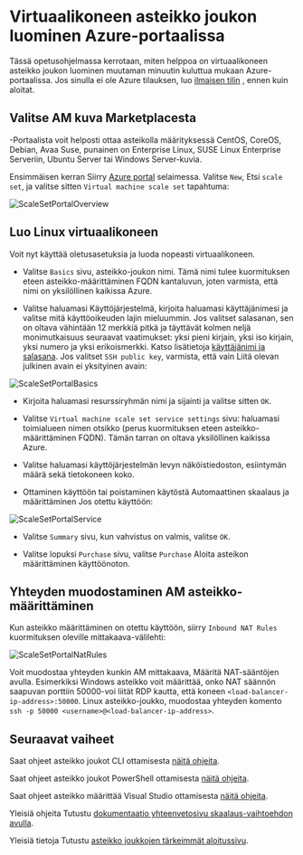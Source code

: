 <properties
    pageTitle="Virtuaalikoneen asteikko joukon luominen Azure-portaalissa | Microsoft Azure"
    description="Ota käyttöön asteikko joukot Azure-portaalissa."
    keywords="virtuaalikoneen asteikko joukot" 
    services="virtual-machine-scale-sets"
    documentationCenter=""
    authors="gatneil"
    manager="madhana"
    editor="tysonn"
    tags="azure-resource-manager" />

<tags
    ms.service="virtual-machine-scale-sets"
    ms.workload="infrastructure-services"
    ms.tgt_pltfrm="vm"
    ms.devlang="na"
    ms.topic="article"
    ms.date="09/15/2016"
    ms.author="gatneil"/>

# <a name="create-a-virtual-machine-scale-set-using-the-azure-portal"></a>Virtuaalikoneen asteikko joukon luominen Azure-portaalissa

Tässä opetusohjelmassa kerrotaan, miten helppoa on virtuaalikoneen asteikko joukon luominen muutaman minuutin kuluttua mukaan Azure-portaalissa. Jos sinulla ei ole Azure tilauksen, luo [ilmaisen tilin](https://azure.microsoft.com/free/) , ennen kuin aloitat.

## <a name="choose-the-vm-image-from-the-marketplace"></a>Valitse AM kuva Marketplacesta

-Portaalista voit helposti ottaa asteikolla määrityksessä CentOS, CoreOS, Debian, Avaa Suse, punainen on Enterprise Linux, SUSE Linux Enterprise Serveriin, Ubuntu Server tai Windows Server-kuvia.

Ensimmäisen kerran Siirry [Azure portal](https://portal.azure.com) selaimessa. Valitse `New`, Etsi `scale set`, ja valitse sitten `Virtual machine scale set` tapahtuma:

![ScaleSetPortalOverview](./media/virtual-machine-scale-sets-portal-create/ScaleSetPortalOverview.PNG)

## <a name="create-the-linux-virtual-machine"></a>Luo Linux virtuaalikoneen

Voit nyt käyttää oletusasetuksia ja luoda nopeasti virtuaalikoneen.

* Valitse `Basics` sivu, asteikko-joukon nimi. Tämä nimi tulee kuormituksen eteen asteikko-määrittäminen FQDN kantaluvun, joten varmista, että nimi on yksilöllinen kaikissa Azure.

* Valitse haluamasi Käyttöjärjestelmä, kirjoita haluamasi käyttäjänimesi ja valitse mitä käyttöoikeuden lajin mieluummin. Jos valitset salasanan, sen on oltava vähintään 12 merkkiä pitkä ja täyttävät kolmen neljä monimutkaisuus seuraavat vaatimukset: yksi pieni kirjain, yksi iso kirjain, yksi numero ja yksi erikoismerkki. Katso lisätietoja [käyttäjänimi ja salasana](../virtual-machines/virtual-machines-windows-faq.md#what-are-the-username-requirements-when-creating-a-vm). Jos valitset `SSH public key`, varmista, että vain Liitä olevan julkinen avain ei yksityinen avain:

![ScaleSetPortalBasics](./media/virtual-machine-scale-sets-portal-create/ScaleSetPortalBasics.PNG)

* Kirjoita haluamasi resurssiryhmän nimi ja sijainti ja valitse sitten `OK`.

* Valitse `Virtual machine scale set service settings` sivu: haluamasi toimialueen nimen otsikko (perus kuormituksen eteen asteikko-määrittäminen FQDN). Tämän tarran on oltava yksilöllinen kaikissa Azure.

* Valitse haluamasi käyttöjärjestelmän levyn näköistiedoston, esiintymän määrä sekä tietokoneen koko.

* Ottaminen käyttöön tai poistaminen käytöstä Automaattinen skaalaus ja määrittäminen Jos otettu käyttöön:

![ScaleSetPortalService](./media/virtual-machine-scale-sets-portal-create/ScaleSetPortalService.PNG)

* Valitse `Summary` sivu, kun vahvistus on valmis, valitse `OK`.

* Valitse lopuksi `Purchase` sivu, valitse `Purchase` Aloita asteikon määrittäminen käyttöönoton.

## <a name="connect-to-a-vm-in-the-scale-set"></a>Yhteyden muodostaminen AM asteikko-määrittäminen

Kun asteikko määrittäminen on otettu käyttöön, siirry `Inbound NAT Rules` kuormituksen oleville mittakaava-välilehti:

![ScaleSetPortalNatRules](./media/virtual-machine-scale-sets-portal-create/ScaleSetPortalNatRules.PNG)

Voit muodostaa yhteyden kunkin AM mittakaava, Määritä NAT-sääntöjen avulla. Esimerkiksi Windows asteikko voit määrittää, onko NAT säännön saapuvan porttiin 50000-voi liität RDP kautta, että koneen `<load-balancer-ip-address>:50000`. Linux asteikko-joukko, muodostaa yhteyden komento `ssh -p 50000 <username>@<load-balancer-ip-address>`.

## <a name="next-steps"></a>Seuraavat vaiheet

Saat ohjeet asteikko joukot CLI ottamisesta [näitä ohjeita](./virtual-machine-scale-sets-cli-quick-create.md).

Saat ohjeet asteikko joukot PowerShell ottamisesta [näitä ohjeita](./virtual-machine-scale-sets-windows-create.md).

Saat ohjeet asteikko määrittää Visual Studio ottamisesta [näitä ohjeita](./virtual-machine-scale-sets-vs-create.md).

Yleisiä ohjeita Tutustu [dokumentaatio yhteenvetosivu skaalaus-vaihtoehdon avulla](./virtual-machine-scale-sets-overview.md).

Yleisiä tietoja Tutustu [asteikko joukkojen tärkeimmät aloitussivu](https://azure.microsoft.com/services/virtual-machine-scale-sets/).

